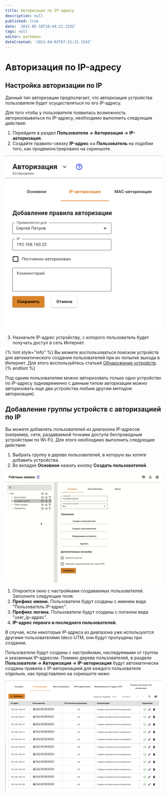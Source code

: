 ```yaml
---
title: Авторизация по IP-адресу
description: null
published: true
date: '2021-05-18T10:44:21.333Z'
tags: null
editor: markdown
dateCreated: '2021-04-02T07:22:21.154Z'
---
```


# Авторизация по IP-адресу

## Настройка авторизации по IP

Данный тип авторизации предполагает, что авторизация устройства пользователя будет осуществляться по его IP-адресу.

Для того чтобы у пользователя появилась возможность авторизовываться по IP-адресу, необходимо выполнить следующие действия:

1. Перейдите в раздел **Пользователи -&gt; Авторизация -&gt; IP-авторизация**.
2. Создайте правило-связку **IP-адрес == Пользователь** на подобии того, как продемонстрировано на скриншоте.

![](../../../.gitbook/assets/ip-authorization-rule.png)

3. Назначьте IP-адрес устройству, с которого пользователь будет получать доступ в сеть Интернет.


{% hint style="info" %}
Вы можете воспользоваться поиском устройств для автоматического создания пользователей при их попытке выхода в Интернет. Для этого воспользуйтесь статьей [Обнаружение устройств](../device-discovery.md).
{% endhint %}

Под одним пользователем можно авторизовать только одно устройство по IP-адресу \(одновременно с данным типом авторизации можно авторизовать еще два устройства любым другим методом авторизации\).

## Добавление группы устройств с авторизацией по IP

Вы можете добавлять пользователей из диапазона IP-адресов \(например, сети, раздаваемой точками доступа беспроводным устройствам по Wi-Fi\). Для этого необходимо выполнить следующие действия:

1. Выбрать группу в дереве пользователей, в которую вы хотите добавить устройства.
2. Во вкладке **Основное** нажать кнопку **Создать пользователей**.

![](../../../.gitbook/assets/mass-user-creating.gif)

1. Откроется окно с настройками создаваемых пользователей. Заполните следующие поля:
2. **Префикс имени.** Пользователи будут созданы с именем вида "Пользователь IP-адрес".
3. **Префикс логина.** Пользователи будут созданы с логином вида "user\_ip-адрес".
4. **IP-адрес первого и последнего пользователей.**

В случае, если некоторые IP-адреса из диапазона уже используются другими пользователями Ideco UTM, они будут пропущены при создании.

Пользователи будут созданы с настройками, наследуемыми от группы и указанным IP-адресом. Помимо дерева пользователей, в разделе **Пользователи -> Авторизация -> IP-авторизация** будут автоматически созданы правила с IP-авторизацией для каждого пользователя отдельно, как представлено на скриншоте ниже:

![](../../../.gitbook/assets/result-mass-user-creating.png)
